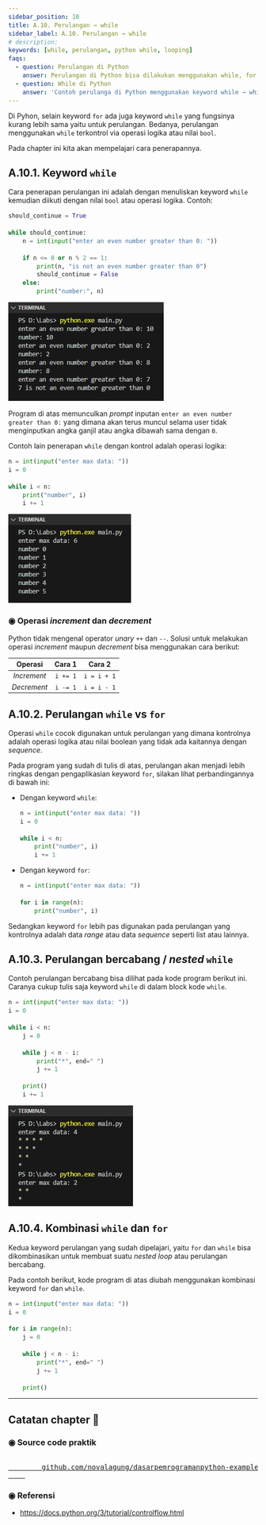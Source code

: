 ```yaml
---
sidebar_position: 10
title: A.10. Perulangan → while
sidebar_label: A.10. Perulangan → while
# description: 
keywords: [while, perulangan, python while, looping]
faqs:
  - question: Perulangan di Python
    answer: Perulangan di Python bisa dilakukan menggunakan while, for range, dan juga kombinasi for dengan tipe data sequence seperti list, tuple, dan lainnya.
  - question: While di Python
    answer: 'Contoh perulanga di Python menggunakan keyword while → while i < n: print("index:", i)'
---
```


Di Pyhon, selain keyword `for` ada juga keyword `while` yang fungsinya kurang lebih sama yaitu untuk perulangan. Bedanya, perulangan menggunakan `while` terkontrol via operasi logika atau nilai `bool`.

Pada chapter ini kita akan mempelajari cara penerapannya.

## A.10.1. Keyword `while`

Cara penerapan perulangan ini adalah dengan menuliskan keyword `while` kemudian diikuti dengan nilai `bool` atau operasi logika. Contoh:

```python
should_continue = True

while should_continue:
    n = int(input("enter an even number greater than 0: "))

    if n <= 0 or n % 2 == 1:
        print(n, "is not an even number greater than 0")
        should_continue = False
    else:
        print("number:", n)
```

![perulangan while](img/while-1.png)

Program di atas memunculkan *prompt* inputan `enter an even number greater than 0:` yang dimana akan terus muncul selama user tidak menginputkan angka ganjil atau angka dibawah sama dengan `0`.

Contoh lain penerapan `while` dengan kontrol adalah operasi logika:

```python
n = int(input("enter max data: "))
i = 0

while i < n:
    print("number", i)
    i += 1
```

![perulangan while](img/while-2.png)

### ◉ Operasi *increment* dan *decrement*

Python tidak mengenal operator *unary* `++` dan `--`. Solusi untuk melakukan operasi *increment* maupun *decrement* bisa menggunakan cara berikut:

| Operasi | Cara 1 | Cara 2 |
| :-: | :-: | :-: |
| *Increment* | `i += 1` | `i = i + 1` |
| *Decrement* | `i -= 1` | `i = i - 1` |

## A.10.2. Perulangan `while` vs `for`

Operasi `while` cocok digunakan untuk perulangan yang dimana kontrolnya adalah operasi logika atau nilai boolean yang tidak ada kaitannya dengan *sequence*.

Pada program yang sudah di tulis di atas, perulangan akan menjadi lebih ringkas dengan pengaplikasian keyword `for`, silakan lihat perbandingannya di bawah ini:

- Dengan keyword `while`:

    ```python
    n = int(input("enter max data: "))
    i = 0

    while i < n:
        print("number", i)
        i += 1
    ```

- Dengan keyword `for`:

    ```python
    n = int(input("enter max data: "))

    for i in range(n):
        print("number", i)
    ```

Sedangkan keyword `for` lebih pas digunakan pada perulangan yang kontrolnya adalah data *range* atau data *sequence* seperti list atau lainnya.

## A.10.3. Perulangan bercabang / *nested* `while`

Contoh perulangan bercabang bisa dilihat pada kode program berikut ini. Caranya cukup tulis saja keyword `while` di dalam block kode `while`.

```python
n = int(input("enter max data: "))
i = 0

while i < n:
    j = 0

    while j < n - i:
        print("*", end=" ")
        j += 1
    
    print()
    i += 1
```

![perulangan while](img/while-3.png)

## A.10.4. Kombinasi `while` dan `for`

Kedua keyword perulangan yang sudah dipelajari, yaitu `for` dan `while` bisa dikombinasikan untuk membuat suatu *nested loop* atau perulangan bercabang.

Pada contoh berikut, kode program di atas diubah menggunakan kombinasi keyword `for` dan `while`.

```python
n = int(input("enter max data: "))
i = 0

for i in range(n):
    j = 0

    while j < n - i:
        print("*", end=" ")
        j += 1
    
    print()
```

---

<div class="section-footnote">

## Catatan chapter 📑

### ◉ Source code praktik

<pre>
    <a href="https://github.com/novalagung/dasarpemrogramanpython-example/tree/master/while">
        github.com/novalagung/dasarpemrogramanpython-example/../while
    </a>
</pre>

### ◉ Referensi

- https://docs.python.org/3/tutorial/controlflow.html

</div>
